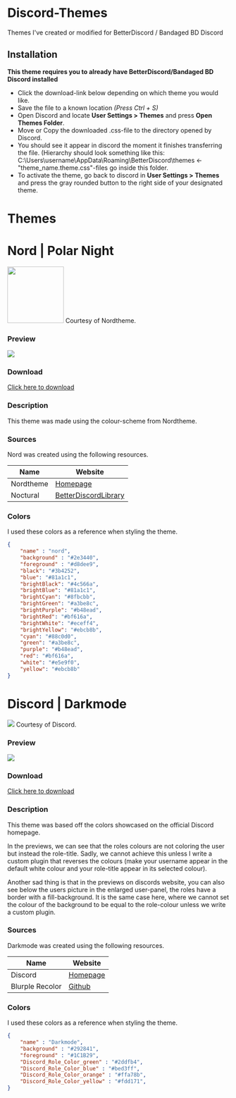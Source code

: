 # Discord-Themes

Themes I've created or modified for BetterDiscord / Bandaged BD Discord

## Installation
**This theme requires you to already have BetterDiscord/Bandaged BD Discord installed**
- Click the download-link below depending on which theme you would like.
- Save the file to a known location *(Press Ctrl + S)*
- Open Discord and locate **User Settings > Themes** and press **Open Themes Folder**.
- Move or Copy the downloaded .css-file to the directory opened by Discord.
- You should see it appear in discord the moment it finishes transferring the file. 
(Hierarchy should look something like this:
 C:\Users\username\AppData\Roaming\BetterDiscord\themes ← "theme_name.theme.css"-files go inside this folder.
- To activate the theme, go back to discord in **User Settings > Themes** and press the gray rounded button to the right side of your designated theme.

# Themes
# Nord | Polar Night
<img src="https://spectrum.imgix.net/communities/0f986bc0-0520-46d5-a57a-f845546f965f/7fc4712c-1e5a-423f-8418-2a0d0fca4762-nord-logo-avatar.png?w=256&h=256&dpr=2&auto=compress&expires=1592352000000&ixlib=js-1.3.0&s=d478c37b9717e9bb9754c9aae6fff065" width="128">
Courtesy of Nordtheme.

### Preview
<img src="https://sivert.xyz/wp-content/uploads/2020/07/discord-nord.png">

### Download
<a href="https://raw.githubusercontent.com/SivertGullbergHansen/Discord-Themes/master/themes/Nord.theme.css" download target="_blank">Click here to download</a>

### Description

This theme was made using the colour-scheme from Nordtheme.

### Sources

Nord was created using the following resources.

| Name | Website |
| ------ | ------ |
| Nordtheme | [Homepage](https://nordtheme.com/) |
| Noctural | [BetterDiscordLibrary](https://betterdiscordlibrary.com/themes/Nocturnal) |

### Colors

I used these colors as a reference when styling the theme.

```json
{
    "name" : "nord",
    "background" : "#2e3440",
    "foreground" : "#d8dee9",
    "black": "#3b4252",
    "blue": "#81a1c1",
    "brightBlack": "#4c566a",
    "brightBlue": "#81a1c1",
    "brightCyan": "#8fbcbb",
    "brightGreen": "#a3be8c",
    "brightPurple": "#b48ead",
    "brightRed": "#bf616a",
    "brightWhite": "#eceff4",
    "brightYellow": "#ebcb8b",
    "cyan": "#88c0d0",
    "green": "#a3be8c",
    "purple": "#b48ead",
    "red": "#bf616a",
    "white": "#e5e9f0",
    "yellow": "#ebcb8b"
}
```

# Discord | Darkmode
<img src="https://discord.com/assets/c01c644bc9fa2a28678ae2f44969d248.svg">
Courtesy of Discord.

### Preview
<img src="https://sivert.xyz/wp-content/uploads/2021/02/forgottodeleteserverrulestextlmao.png">

### Download
<a href="https://raw.githubusercontent.com/SivertGullbergHansen/Discord-Themes/master/themes/Discord_Darkmode.theme.css" download target="_blank">Click here to download</a>

### Description

This theme was based off the colors showcased on the official Discord homepage. 

In the previews, we can see that the roles colours are not coloring the user but instead the role-title. Sadly, we cannot achieve this unless I write a custom plugin that reverses the colours (make your username appear in the default white colour and your role-title appear in its selected colour).

Another sad thing is that in the previews on discords website, you can also see below the users picture in the enlarged user-panel, the roles have a border with a fill-background. It is the same case here, where we cannot set the colour of the background to be equal to the role-colour unless we write a custom plugin.

### Sources

Darkmode was created using the following resources.

| Name | Website |
| ------ | ------ |
| Discord | [Homepage](https://discord.com/) |
| Blurple Recolor | [Github](https://github.com/mwittrien/BetterDiscordAddons/tree/master/Themes/BlurpleRecolor) |

### Colors

I used these colors as a reference when styling the theme.

```json
{
    "name" : "Darkmode",
    "background" : "#292841",
    "foreground" : "#1C1B29",
    "Discord_Role_Color_green" : "#2ddfb4",
    "Discord_Role_Color_blue" : "#bed3ff",
    "Discord_Role_Color_orange" : "#ffa78b",
    "Discord_Role_Color_yellow" : "#fdd171",
}
```

